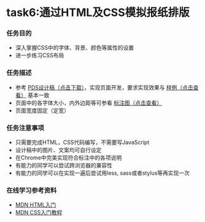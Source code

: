 # task6:通过HTML及CSS模拟报纸排版

### 任务目的
 * 深入掌握CSS中的字体、背景、颜色等属性的设置
 * 进一步练习CSS布局
### 任务描述
 * 参考 [PDS设计稿（点击下载）](http://7xrp04.com1.z0.glb.clouddn.com/task_1_6_1.psd)，实现页面开发，要求实现效果与 [样例（点击查看）](http://7xrp04.com1.z0.glb.clouddn.com/task_1_6_2.jpg) 基本一致
 * 页面中的各字体大小，内外边距等可参看 [标注图（点击查看）](http://7xrp04.com1.z0.glb.clouddn.com/task_1_6_3.jpg)
 * 页面宽度固定（定宽）
### 任务注意事项
 * 只需要完成HTML，CSS代码编写，不需要写JavaScript
 * 设计稿中的图片、文案均可自行设定
 * 在Chrome中完美实现符合标注中的各项说明
 * 有能力的同学可以尝试跨浏览器的兼容性
 * 有能力的同学可以在实现一遍后尝试用less, sass或者stylus等再实现一次
### 在线学习参考资料
 * [MDN HTML入门](https://developer.mozilla.org/zh-CN/docs/Web/Guide/HTML/Introduction)
 * [MDN CSS入门教程](https://developer.mozilla.org/zh-CN/docs/Web/Guide/CSS/Getting_started)